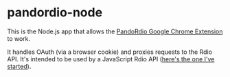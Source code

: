# pandordio-node

This is the Node.js app that allows the [PandoRdio Google Chrome
Extension][1] to work.

It handles OAuth (via a browser cookie) and proxies requests to the Rdio
API. It's intended to be used by a JavaScript Rdio API ([here's the one
I've started][2]).

[1]: https://chrome.google.com/webstore/detail/fiobjnnhnijfdkgdmedcbennfngfnfff
[2]: https://github.com/donnierayjones/rdio-api
